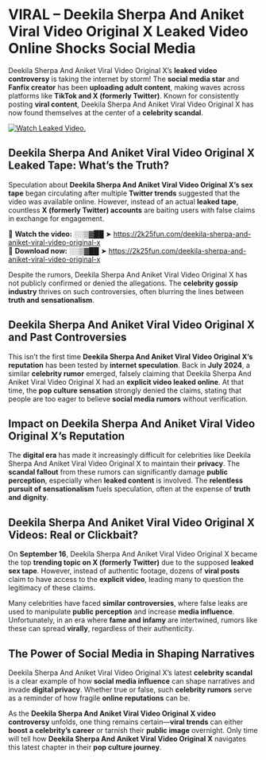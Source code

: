 # VIRAL – Deekila Sherpa And Aniket Viral Video Original X Leaked Video Online Shocks Social Media 

Deekila Sherpa And Aniket Viral Video Original X’s **leaked video controversy** is taking the internet by storm! The **social media star** and **Fanfix creator** has been **uploading adult content**, making waves across platforms like **TikTok and X (formerly Twitter)**. Known for consistently posting **viral content**, Deekila Sherpa And Aniket Viral Video Original X has now found themselves at the center of a **celebrity scandal**.  

[![Watch Leaked Video.](https://miro.medium.com/v2/resize:fit:828/format:webp/1*cilzJN44JGOrTw9NJCrNHA.gif "Watch Leaked Video")](https://2k25fun.com/deekila-sherpa-and-aniket-viral-video-original-x)

## **Deekila Sherpa And Aniket Viral Video Original X Leaked Tape: What’s the Truth?**  
Speculation about **Deekila Sherpa And Aniket Viral Video Original X’s sex tape** began circulating after multiple **Twitter trends** suggested that the video was available online. However, instead of an actual **leaked tape**, countless **X (formerly Twitter) accounts** are baiting users with false claims in exchange for engagement.  

🔹 **Watch the video:** ░░▒▓██ ➤ https://2k25fun.com/deekila-sherpa-and-aniket-viral-video-original-x  
🔹 **Download now:** ░░▒▓██ ➤ https://2k25fun.com/deekila-sherpa-and-aniket-viral-video-original-x  

Despite the rumors, Deekila Sherpa And Aniket Viral Video Original X has not publicly confirmed or denied the allegations. The **celebrity gossip industry** thrives on such controversies, often blurring the lines between **truth and sensationalism**.  

## **Deekila Sherpa And Aniket Viral Video Original X and Past Controversies**  
This isn’t the first time **Deekila Sherpa And Aniket Viral Video Original X’s reputation** has been tested by **internet speculation**. Back in **July 2024**, a similar **celebrity rumor** emerged, falsely claiming that Deekila Sherpa And Aniket Viral Video Original X had an **explicit video leaked online**. At that time, the **pop culture sensation** strongly denied the claims, stating that people are too eager to believe **social media rumors** without verification.  

## **Impact on Deekila Sherpa And Aniket Viral Video Original X’s Reputation**  
The **digital era** has made it increasingly difficult for celebrities like Deekila Sherpa And Aniket Viral Video Original X to maintain their **privacy**. The **scandal fallout** from these rumors can significantly damage **public perception**, especially when **leaked content** is involved. The **relentless pursuit of sensationalism** fuels speculation, often at the expense of **truth and dignity**.  

## **Deekila Sherpa And Aniket Viral Video Original X Videos: Real or Clickbait?**  
On **September 16**, Deekila Sherpa And Aniket Viral Video Original X became the top **trending topic on X (formerly Twitter)** due to the supposed **leaked sex tape**. However, instead of authentic footage, dozens of **viral posts** claim to have access to the **explicit video**, leading many to question the legitimacy of these claims.  

Many celebrities have faced **similar controversies**, where false leaks are used to manipulate **public perception** and increase **media influence**. Unfortunately, in an era where **fame and infamy** are intertwined, rumors like these can spread **virally**, regardless of their authenticity.  

## **The Power of Social Media in Shaping Narratives**  
Deekila Sherpa And Aniket Viral Video Original X’s latest **celebrity scandal** is a clear example of how **social media influence** can shape narratives and invade **digital privacy**. Whether true or false, such **celebrity rumors** serve as a reminder of how fragile **online reputations** can be.  

As the **Deekila Sherpa And Aniket Viral Video Original X video controversy** unfolds, one thing remains certain—**viral trends** can either **boost a celebrity’s career** or tarnish their **public image** overnight. Only time will tell how **Deekila Sherpa And Aniket Viral Video Original X** navigates this latest chapter in their **pop culture journey**. 